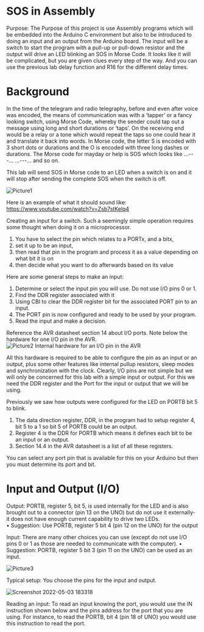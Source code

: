 # SOS in Assembly

Purpose:	The Purpose of this project is use Assembly programs which will be embedded into the Arduino C environment but also to be introduced to doing an input and an output from the Arduino board.  The input will be a switch to start the program with a pull-up or pull-down resistor and the output will drive an LED blinking an SOS in Morse Code.  It looks like it will be complicated, but you are given clues every step of the way. And you can use the previous lab delay function and R16 for the different delay times.

# Background
In the time of the telegram and radio telegraphy, before and even after voice was encoded, the means of communication was with a ‘tapper’ or a fancy looking switch, using Morse Code, whereby the sender could tap out a message using long and short durations or ‘taps’.   On the receiving end would be a relay or a tone which would repeat the taps so one could hear it and translate it back into words.  In Morse code, the letter S is encoded with 3 short dots or durations and the O is encoded with three long dashes or durations.  The Morse code for mayday or help is SOS which looks like …---…  …---… and so on.  

This lab will send SOS in Morse code to an LED when a switch is on and it will stop after sending the complete SOS when the switch is off.

![Picture1](https://user-images.githubusercontent.com/102126445/166611452-61959e7d-7a2e-40f6-9344-d6f30e59cfe7.png)

Here is an example of what it should sound like:
https://www.youtube.com/watch?v=Zsb7stKelq4

Creating an input for a switch.
Such a seemingly simple operation requires some thought when doing it on a microprocessor.  
1.	You have to select the pin which relates to a PORTx, and a bitx, 
2.	set it up to be an input, 
3.	then read that pin in the program and process it as a value depending on what bit it is on 
4.	then decide what you want to do afterwards based on its value

Here are some general steps to make an input:
1.	Determine or select the input pin you will use.   Do not use I/O pins 0 or 1.
2.	Find the DDR register associated with it
3.	Using CBI to clear the DDR register bit for the associated PORT pin to an input.
4.	The PORT pin is now configured and ready to be used by your program.
5.	Read the input and make a decision.

Reference the AVR datasheet section 14 about I/O ports.  Note below the hardware for one I/O pin in the AVR.  
![Picture2](https://user-images.githubusercontent.com/102126445/166611756-21192677-3de8-44b6-bbd2-0382e94cf992.png)
Internal hardware for an I/O pin in the AVR

All this hardware is required to be able to configure the pin as an input or an output, plus some other features like internal pullup resistors, sleep modes and synchronization with the clock.  Clearly, I/O pins are not simple but we will only be concerned for this lab with a simple input or output. For this we need the DDR register and the Port for the input or output that we will be using.

Previously we saw how outputs were configured for the LED on PORTB bit 5 to blink.  
1.	The data direction register, DDR, in the program had to setup register 4, bit 5 to a 1 so bit 5 of PORTB could be an output.  
2.	Register 4 is the DDR for PORTB which means it defines each bit to be an input or an output.  
3.	Section 14.4 in the AVR datasheet is a list of all these registers.

You can select any port pin that is available for this on your Arduino but then you must determine its port and bit.  

# Input and Output (I/O)
Output:
PORTB, register 5, bit 5, is used internally for the LED and is also brought out to a connector (pin 13 on the UNO) but do not use it externally-it does not have enough current capability to drive two LEDs.  
•	Suggestion: Use PORTB, register 5 bit 4 (pin 12 on the UNO) for the output

Input:
There are many other choices you can use (except do not use I/O pins 0 or 1 as those are needed to communicate with the computer).
•	Suggestion: PORTB, register 5 bit 3 (pin 11 on the UNO) can be used as an input.

![Picture3](https://user-images.githubusercontent.com/102126445/166611875-3ced6d4c-71ec-4656-a313-7e534eb0b007.png)

Typical setup: You choose the pins for the input and output.

![Screenshot 2022-05-03 183318](https://user-images.githubusercontent.com/102126445/166612255-bc4fb495-f873-4c83-946d-2dd4d4bfa497.png)

Reading an input:
To read an input knowing the port, you would use the IN instruction shown below and the pins address for the port that you are using.  For instance, to read the PORTB, bit 4 (pin 18 of UNO) you would use this instruction to read the port.
